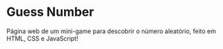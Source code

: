 # Guess Number
Página web de um mini-game para descobrir o número aleatório, feito em HTML, CSS e JavaScript!

